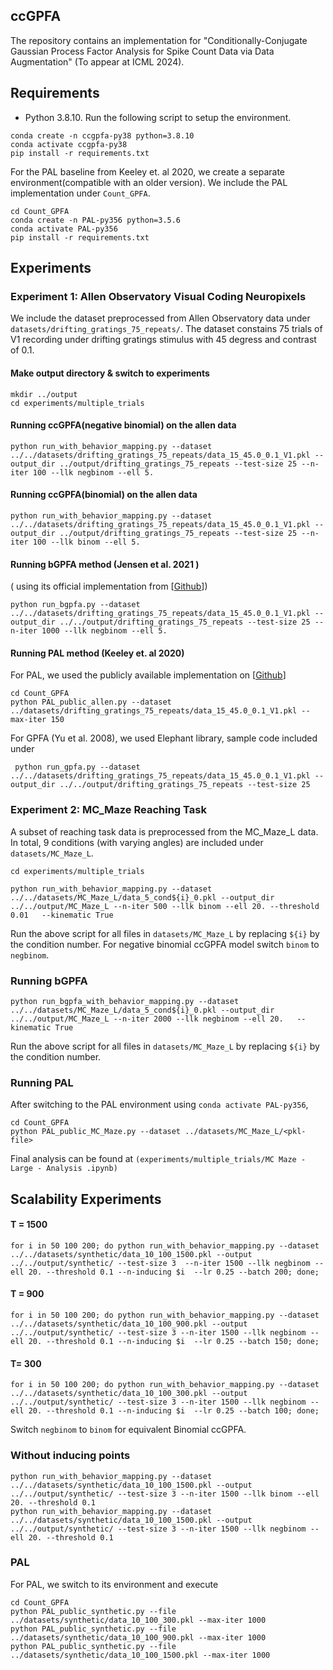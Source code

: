 ## ccGPFA 
The repository contains an implementation for "Conditionally-Conjugate Gaussian Process Factor Analysis for Spike Count Data via Data Augmentation" (To appear at ICML 2024). 



## Requirements 

* Python 3.8.10. Run the following script to setup the environment.

```
conda create -n ccgpfa-py38 python=3.8.10
conda activate ccgpfa-py38
pip install -r requirements.txt 
```


For the PAL baseline from Keeley et. al 2020, we create a separate environment(compatible with an older version). We include the PAL implementation under `Count_GPFA`.
```
cd Count_GPFA
conda create -n PAL-py356 python=3.5.6
conda activate PAL-py356
pip install -r requirements.txt
```



## Experiments

### Experiment 1: Allen Observatory Visual Coding Neuropixels 

We include the dataset preprocessed from Allen Observatory data under `datasets/drifting_gratings_75_repeats/`. The dataset constains 75 trials of V1 recording under drifting gratings stimulus with 45 degress and contrast of 0.1.

####  Make output directory & switch to experiments 
```
mkdir ../output 
cd experiments/multiple_trials
```


#### Running ccGPFA(negative binomial) on the allen data   
```
python run_with_behavior_mapping.py --dataset ../../datasets/drifting_gratings_75_repeats/data_15_45.0_0.1_V1.pkl --output_dir ../output/drifting_gratings_75_repeats --test-size 25 --n-iter 100 --llk negbinom --ell 5. 
```

#### Running ccGPFA(binomial) on the allen data   
```
python run_with_behavior_mapping.py --dataset ../../datasets/drifting_gratings_75_repeats/data_15_45.0_0.1_V1.pkl --output_dir ../output/drifting_gratings_75_repeats --test-size 25 --n-iter 100 --llk binom --ell 5. 
```


#### Running bGPFA method (Jensen et al. 2021 ) 
( using its official implementation from [[Github](https://github.com/tachukao/mgplvm-pytorch)])
``` 
python run_bgpfa.py --dataset ../../datasets/drifting_gratings_75_repeats/data_15_45.0_0.1_V1.pkl --output_dir ../../output/drifting_gratings_75_repeats --test-size 25 --n-iter 1000 --llk negbinom --ell 5.
```

#### Running PAL method (Keeley et. al 2020)

For PAL, we used the publicly available implementation on [[Github](https://github.com/skeeley/Count_GPFA)]
```
cd Count_GPFA
python PAL_public_allen.py --dataset ../datasets/drifting_gratings_75_repeats/data_15_45.0_0.1_V1.pkl --max-iter 150
```

For GPFA (Yu et al. 2008), we used Elephant library, sample code included under 
```
 python run_gpfa.py --dataset ../../datasets/drifting_gratings_75_repeats/data_15_45.0_0.1_V1.pkl --output_dir ../../output/drifting_gratings_75_repeats --test-size 25
```


### Experiment 2: MC_Maze Reaching Task  
A subset of reaching task data is preprocessed from the MC_Maze_L data. In total, 9 conditions (with varying angles) are included under `datasets/MC_Maze_L`.  


```
cd experiments/multiple_trials
```


```
python run_with_behavior_mapping.py --dataset ../../datasets/MC_Maze_L/data_5_cond${i}_0.pkl --output_dir ../../output/MC_Maze_L --n-iter 500 --llk binom --ell 20. --threshold 0.01   --kinematic True
```
Run the above script for all files in `datasets/MC_Maze_L` by replacing `${i}` by the condition number. For negative binomial ccGPFA model switch `binom` to `negbinom`.

### Running bGPFA 
```
python run_bgpfa_with_behavior_mapping.py --dataset ../../datasets/MC_Maze_L/data_5_cond${i}_0.pkl --output_dir ../../output/MC_Maze_L --n-iter 2000 --llk negbinom --ell 20.   --kinematic True
```

Run the above script for all files in `datasets/MC_Maze_L` by replacing `${i}` by the condition number. 


### Running PAL 
After switching to the PAL environment using `conda activate PAL-py356`,  

```
cd Count_GPFA 
python PAL_public_MC_Maze.py --dataset ../datasets/MC_Maze_L/<pkl-file>
```

Final analysis can be found at `(experiments/multiple_trials/MC Maze - Large - Analysis .ipynb)`




## Scalability Experiments 

#### T = 1500 
```
for i in 50 100 200; do python run_with_behavior_mapping.py --dataset  ../../datasets/synthetic/data_10_100_1500.pkl --output ../../output/synthetic/ --test-size 3  --n-iter 1500 --llk negbinom --ell 20. --threshold 0.1 --n-inducing $i  --lr 0.25 --batch 200; done;
```

#### T = 900 
```
for i in 50 100 200; do python run_with_behavior_mapping.py --dataset  ../../datasets/synthetic/data_10_100_900.pkl --output ../../output/synthetic/ --test-size 3 --n-iter 1500 --llk negbinom --ell 20. --threshold 0.1 --n-inducing $i  --lr 0.25 --batch 150; done;
```

#### T= 300
```
for i in 50 100 200; do python run_with_behavior_mapping.py --dataset  ../../datasets/synthetic/data_10_100_300.pkl --output ../../output/synthetic/ --test-size 3 --n-iter 1500 --llk negbinom --ell 20. --threshold 0.1 --n-inducing $i  --lr 0.25 --batch 100; done; 
```


Switch `negbinom` to `binom` for equivalent Binomial ccGPFA.  


### Without inducing points 
```
python run_with_behavior_mapping.py --dataset  ../../datasets/synthetic/data_10_100_1500.pkl --output ../../output/synthetic/ --test-size 3 --n-iter 1500 --llk binom --ell 20. --threshold 0.1
python run_with_behavior_mapping.py --dataset  ../../datasets/synthetic/data_10_100_1500.pkl --output ../../output/synthetic/ --test-size 3 --n-iter 1500 --llk negbinom --ell 20. --threshold 0.1
```


### PAL 
For PAL, we switch to its environment and execute   
```
cd Count_GPFA
python PAL_public_synthetic.py --file ../datasets/synthetic/data_10_100_300.pkl --max-iter 1000
python PAL_public_synthetic.py --file ../datasets/synthetic/data_10_100_900.pkl --max-iter 1000
python PAL_public_synthetic.py --file ../datasets/synthetic/data_10_100_1500.pkl --max-iter 1000
```
